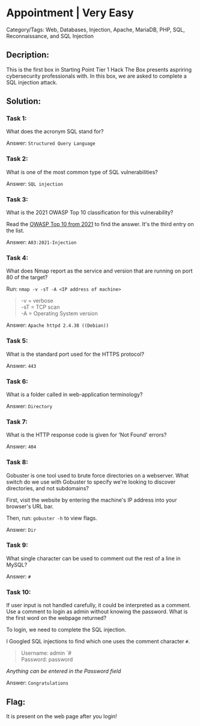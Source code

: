 # Appointment | Very Easy
Category/Tags: Web, Databases, Injection, Apache, MariaDB, PHP, SQL, Reconnaissance, and SQL Injection

## Decription:
This is the first box in Starting Point Tier 1 Hack The Box presents aspriring cybersecurity professionals with. In this box, we are asked to complete a SQL injection attack.

## Solution:
### **Task 1:**
What does the acronym SQL stand for?

Answer: `Structured Query Language`

### **Task 2:**
What is one of the most common type of SQL vulnerabilities?

Answer: `SQL injection`

### **Task 3:**
What is the 2021 OWASP Top 10 classification for this vulnerability?

Read the [OWASP Top 10 from 2021](https://owasp.org/Top10/) to find the answer. It's the third entry on the list.

Answer: `A03:2021-Injection`

### **Task 4:**
What does Nmap report as the service and version that are running on port 80 of the target?

Run: `nmap -v -sT -A <IP address of machine>`<br>
>-v = verbose<br>
>-sT = TCP scan<br>
>-A = Operating System version<br>

Answer: `Apache httpd 2.4.38 ((Debian))`

### **Task 5:**
What is the standard port used for the HTTPS protocol?

Answer: `443`

### **Task 6:**
What is a folder called in web-application terminology?

Answer: `Directory`

### **Task 7:**
What is the HTTP response code is given for 'Not Found' errors?

Answer: `404`

### **Task 8:**
Gobuster is one tool used to brute force directories on a webserver. What switch do we use with Gobuster to specify we're looking to discover directories, and not subdomains?

First, visit the website by entering the machine's IP address into your browser's URL bar.

Then, run: `gobuster -h` to view flags.

Answer: `Dir`

### **Task 9:**
What single character can be used to comment out the rest of a line in MySQL?

Answer: `#`

### **Task 10:**
If user input is not handled carefully, it could be interpreted as a comment. Use a comment to login as admin without knowing the password. What is the first word on the webpage returned?

To login, we need to complete the SQL injection.

I Googled SQL injections to find which one uses the comment character `#`.

>Username: admin `#<br>
>Password: password<br>

*Anything can be entered in the Password field*

Answer: `Congratulations`

## **Flag:**
It is present on the web page after you login!
